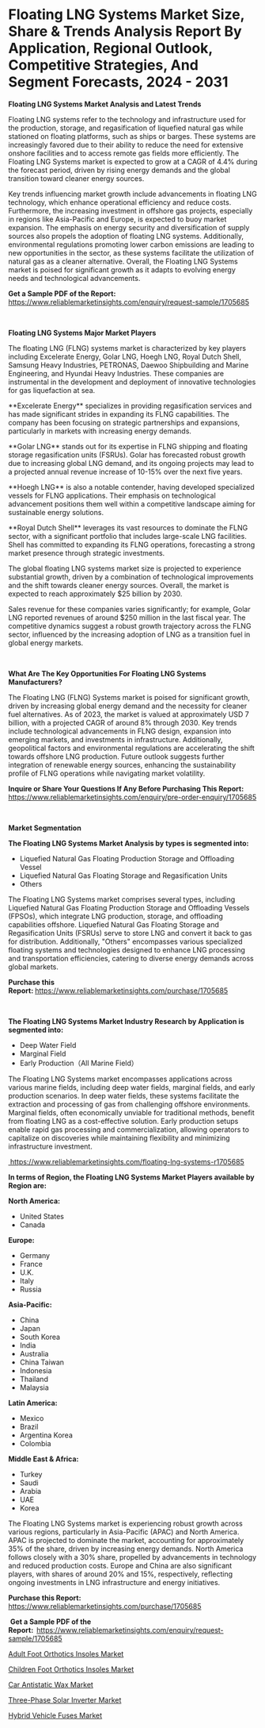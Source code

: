 <p><h1>Floating LNG Systems Market Size, Share & Trends Analysis Report By Application, Regional Outlook, Competitive Strategies, And Segment Forecasts, 2024 - 2031</h1></p><p><strong>Floating LNG Systems Market Analysis and Latest Trends</strong></p>
<p><p>Floating LNG systems refer to the technology and infrastructure used for the production, storage, and regasification of liquefied natural gas while stationed on floating platforms, such as ships or barges. These systems are increasingly favored due to their ability to reduce the need for extensive onshore facilities and to access remote gas fields more efficiently. The Floating LNG Systems market is expected to grow at a CAGR of 4.4% during the forecast period, driven by rising energy demands and the global transition toward cleaner energy sources.</p><p>Key trends influencing market growth include advancements in floating LNG technology, which enhance operational efficiency and reduce costs. Furthermore, the increasing investment in offshore gas projects, especially in regions like Asia-Pacific and Europe, is expected to buoy market expansion. The emphasis on energy security and diversification of supply sources also propels the adoption of floating LNG systems. Additionally, environmental regulations promoting lower carbon emissions are leading to new opportunities in the sector, as these systems facilitate the utilization of natural gas as a cleaner alternative. Overall, the Floating LNG Systems market is poised for significant growth as it adapts to evolving energy needs and technological advancements.</p></p>
<p><strong>Get a Sample PDF of the Report:&nbsp;</strong> <a href="https://www.reliablemarketinsights.com/enquiry/request-sample/1705685?utm_campaign=1619&utm_medium=2&utm_source=Github&utm_content=ia&utm_term=21102024&utm_id=floating-lng-systems">https://www.reliablemarketinsights.com/enquiry/request-sample/1705685</a></p>
<p>&nbsp;</p>
<p><strong>Floating LNG Systems Major Market Players</strong></p>
<p><p>The floating LNG (FLNG) systems market is characterized by key players including Excelerate Energy, Golar LNG, Hoegh LNG, Royal Dutch Shell, Samsung Heavy Industries, PETRONAS, Daewoo Shipbuilding and Marine Engineering, and Hyundai Heavy Industries. These companies are instrumental in the development and deployment of innovative technologies for gas liquefaction at sea.</p><p>**Excelerate Energy** specializes in providing regasification services and has made significant strides in expanding its FLNG capabilities. The company has been focusing on strategic partnerships and expansions, particularly in markets with increasing energy demands.</p><p>**Golar LNG** stands out for its expertise in FLNG shipping and floating storage regasification units (FSRUs). Golar has forecasted robust growth due to increasing global LNG demand, and its ongoing projects may lead to a projected annual revenue increase of 10-15% over the next five years. </p><p>**Hoegh LNG** is also a notable contender, having developed specialized vessels for FLNG applications. Their emphasis on technological advancement positions them well within a competitive landscape aiming for sustainable energy solutions.</p><p>**Royal Dutch Shell** leverages its vast resources to dominate the FLNG sector, with a significant portfolio that includes large-scale LNG facilities. Shell has committed to expanding its FLNG operations, forecasting a strong market presence through strategic investments.</p><p>The global floating LNG systems market size is projected to experience substantial growth, driven by a combination of technological improvements and the shift towards cleaner energy sources. Overall, the market is expected to reach approximately $25 billion by 2030. </p><p>Sales revenue for these companies varies significantly; for example, Golar LNG reported revenues of around $250 million in the last fiscal year. The competitive dynamics suggest a robust growth trajectory across the FLNG sector, influenced by the increasing adoption of LNG as a transition fuel in global energy markets.</p></p>
<p>&nbsp;</p>
<p><strong>What Are The Key Opportunities For Floating LNG Systems Manufacturers?</strong></p>
<p><p>The Floating LNG (FLNG) Systems market is poised for significant growth, driven by increasing global energy demand and the necessity for cleaner fuel alternatives. As of 2023, the market is valued at approximately USD 7 billion, with a projected CAGR of around 8% through 2030. Key trends include technological advancements in FLNG design, expansion into emerging markets, and investments in infrastructure. Additionally, geopolitical factors and environmental regulations are accelerating the shift towards offshore LNG production. Future outlook suggests further integration of renewable energy sources, enhancing the sustainability profile of FLNG operations while navigating market volatility.</p></p>
<p><strong>Inquire or Share Your Questions If Any Before Purchasing This Report:</strong> <a href="https://www.reliablemarketinsights.com/enquiry/pre-order-enquiry/1705685?utm_campaign=1619&utm_medium=2&utm_source=Github&utm_content=ia&utm_term=21102024&utm_id=floating-lng-systems">https://www.reliablemarketinsights.com/enquiry/pre-order-enquiry/1705685</a></p>
<p>&nbsp;</p>
<p><strong>Market Segmentation</strong></p>
<p><strong>The Floating LNG Systems Market Analysis by types is segmented into:</strong></p>
<p><ul><li>Liquefied Natural Gas Floating Production Storage and Offloading Vessel</li><li>Liquefied Natural Gas Floating Storage and Regasification Units</li><li>Others</li></ul></p>
<p><p>The Floating LNG Systems market comprises several types, including Liquefied Natural Gas Floating Production Storage and Offloading Vessels (FPSOs), which integrate LNG production, storage, and offloading capabilities offshore. Liquefied Natural Gas Floating Storage and Regasification Units (FSRUs) serve to store LNG and convert it back to gas for distribution. Additionally, "Others" encompasses various specialized floating systems and technologies designed to enhance LNG processing and transportation efficiencies, catering to diverse energy demands across global markets.</p></p>
<p><strong>Purchase this Report:&nbsp;</strong><a href="https://www.reliablemarketinsights.com/purchase/1705685?utm_campaign=1619&utm_medium=2&utm_source=Github&utm_content=ia&utm_term=21102024&utm_id=floating-lng-systems">https://www.reliablemarketinsights.com/purchase/1705685</a></p>
<p>&nbsp;</p>
<p><strong>The Floating LNG Systems Market Industry Research by Application is segmented into:</strong></p>
<p><ul><li>Deep Water Field</li><li>Marginal Field</li><li>Early Production（All Marine Field）</li></ul></p>
<p><p>The Floating LNG Systems market encompasses applications across various marine fields, including deep water fields, marginal fields, and early production scenarios. In deep water fields, these systems facilitate the extraction and processing of gas from challenging offshore environments. Marginal fields, often economically unviable for traditional methods, benefit from floating LNG as a cost-effective solution. Early production setups enable rapid gas processing and commercialization, allowing operators to capitalize on discoveries while maintaining flexibility and minimizing infrastructure investment.</p></p>
<p><a href="https://www.reliablemarketinsights.com/floating-lng-systems-r1705685?utm_campaign=1619&utm_medium=2&utm_source=Github&utm_content=ia&utm_term=21102024&utm_id=floating-lng-systems">&nbsp;https://www.reliablemarketinsights.com/floating-lng-systems-r1705685</a></p>
<p><strong>In terms of Region, the Floating LNG Systems Market Players available by Region are:</strong></p>
<p>
    <p> <strong> North America: </strong>
        <ul>
            <li>United States</li>
            <li>Canada</li>
        </ul>
        </p> 
    <p> <strong> Europe: </strong>
        <ul>
            <li>Germany</li>
            <li>France</li>
            <li>U.K.</li>
            <li>Italy</li>
            <li>Russia</li>
        </ul>
        </p> 
    <p> <strong> Asia-Pacific: </strong>
        <ul>
            <li>China</li>
            <li>Japan</li>
            <li>South Korea</li>
            <li>India</li>
            <li>Australia</li>
            <li>China Taiwan</li>
            <li>Indonesia</li>
            <li>Thailand</li>
            <li>Malaysia</li>
        </ul>
        </p> 
    <p> <strong> Latin America: </strong>
        <ul>
            <li>Mexico</li>
            <li>Brazil</li>
            <li>Argentina Korea</li>
            <li>Colombia</li>
        </ul>
        </p> 
    <p> <strong> Middle East & Africa: </strong>
        <ul>
            <li>Turkey</li>
            <li>Saudi</li>
            <li>Arabia</li>
            <li>UAE</li>
            <li>Korea</li>
        </ul>
    </p>
    </p>
<p><p>The Floating LNG Systems market is experiencing robust growth across various regions, particularly in Asia-Pacific (APAC) and North America. APAC is projected to dominate the market, accounting for approximately 35% of the share, driven by increasing energy demands. North America follows closely with a 30% share, propelled by advancements in technology and reduced production costs. Europe and China are also significant players, with shares of around 20% and 15%, respectively, reflecting ongoing investments in LNG infrastructure and energy initiatives.</p></p>
<p><strong>Purchase this Report: </strong><a href="https://www.reliablemarketinsights.com/purchase/1705685?utm_campaign=1619&utm_medium=2&utm_source=Github&utm_content=ia&utm_term=21102024&utm_id=floating-lng-systems">https://www.reliablemarketinsights.com/purchase/1705685</a></p>
<p>&nbsp;<strong>Get a Sample PDF of the Report:&nbsp;&nbsp;</strong><a href="https://www.reliablemarketinsights.com/enquiry/request-sample/1705685?utm_campaign=1619&utm_medium=2&utm_source=Github&utm_content=ia&utm_term=21102024&utm_id=floating-lng-systems">https://www.reliablemarketinsights.com/enquiry/request-sample/1705685</a></p>
<p><strong></strong></p>
<p><p><a href="https://www.linkedin.com/pulse/global-adult-foot-orthotics-insoles-market-sector2024-2031-hp5bf?utm_campaign=1619&utm_medium=2&utm_source=Github&utm_content=ia&utm_term=21102024&utm_id=floating-lng-systems">Adult Foot Orthotics Insoles Market</a></p><p><a href="https://www.linkedin.com/pulse/navigating-global-children-foot-orthotics-insoles-market-from-daumf?utm_campaign=1619&utm_medium=2&utm_source=Github&utm_content=ia&utm_term=21102024&utm_id=floating-lng-systems">Children Foot Orthotics Insoles Market</a></p><p><a href="https://www.linkedin.com/pulse/market-forecasting-change-global-car-antistatic-wax-dynamics-rh9ac?utm_campaign=1619&utm_medium=2&utm_source=Github&utm_content=ia&utm_term=21102024&utm_id=floating-lng-systems">Car Antistatic Wax Market</a></p><p><a href="https://www.linkedin.com/pulse/strategic-market-insights-global-three-phase-solar-0txxc?utm_campaign=1619&utm_medium=2&utm_source=Github&utm_content=ia&utm_term=21102024&utm_id=floating-lng-systems">Three-Phase Solar Inverter Market</a></p><p><a href="https://www.linkedin.com/pulse/hybrid-vehicle-fuses-market-revolution-size-share-emerging-xxvgc?utm_campaign=1619&utm_medium=2&utm_source=Github&utm_content=ia&utm_term=21102024&utm_id=floating-lng-systems">Hybrid Vehicle Fuses Market</a></p></p>